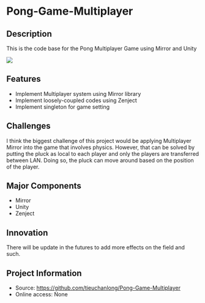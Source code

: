 # Pong-Game-Multiplayer
## Description
This is the code base for the Pong Multiplayer Game using Mirror and Unity

![](Capture.PNG)

## Features
* Implement Multiplayer system using Mirror library
* Implement loosely-coupled codes using Zenject
* Implement singleton for game setting

## Challenges
I think the biggest challenge of this project would be applying Multiplayer Mirror into the game that involves physics. However, that can be solved by putting the pluck as local to each player and only the players are transferred between LAN.
Doing so, the pluck can move around based on the position of the player.

## Major Components
* Mirror
* Unity
* Zenject

## Innovation
There will be update in the futures to add more effects on the field and such.

## Project Information
* Source: https://github.com/tieuchanlong/Pong-Game-Multiplayer
* Online access: None

